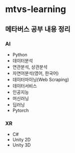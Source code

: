 # mtvs-learning

## 메타버스 공부 내용 정리

### AI

- Python
- 데이터분석
- 연관분석, 상관분석
- 자연어분석(영어, 한국어)
- 데이터마이닝(Web Scraping)
- 데이터서비스
- 인공지능
- 머신러닝
- 딥러닝
- Pytorch

### XR

- C#
- Unity 2D
- Unity 3D
